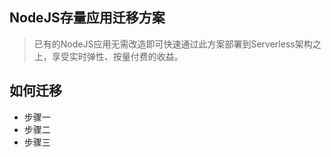 ## NodeJS存量应用迁移方案
> 已有的NodeJS应用无需改造即可快速通过此方案部署到Serverless架构之上，享受实时弹性、按量付费的收益。



## 如何迁移

* 步骤一
* 步骤二
* 步骤三
